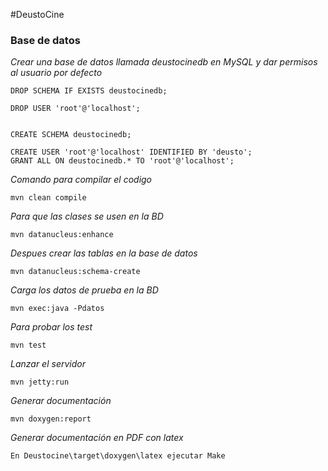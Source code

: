 #DeustoCine

### Base de datos
_Crear una base de datos llamada deustocinedb en MySQL y dar permisos al usuario por defecto_

```
DROP SCHEMA IF EXISTS deustocinedb;

DROP USER 'root'@'localhost';


CREATE SCHEMA deustocinedb;

CREATE USER 'root'@'localhost' IDENTIFIED BY 'deusto';
GRANT ALL ON deustocinedb.* TO 'root'@'localhost';
```


_Comando para compilar el codigo_

```
mvn clean compile
```

_Para que las clases se usen en la BD_

```
mvn datanucleus:enhance
```

_Despues crear las tablas en la base de datos_

```
mvn datanucleus:schema-create
```

_Carga los datos de prueba en la BD_

```
mvn exec:java -Pdatos
```

_Para probar los test_

```
mvn test
```

_Lanzar el servidor_

```
mvn jetty:run
```

_Generar documentación_

```
mvn doxygen:report
```

_Generar documentación en PDF con latex_

```
En Deustocine\target\doxygen\latex ejecutar Make
```
